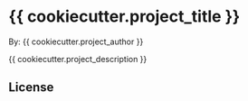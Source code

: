 # {{ cookiecutter.project_title }}

By: {{ cookiecutter.project_author }}

{{ cookiecutter.project_description }}

## License